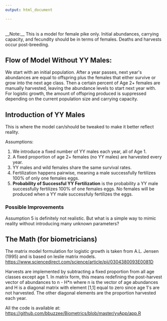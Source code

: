 ```yaml
---
output: html_document

---
```



<br>
__Note:__ This is a model for female pike only. Initial abundances, carrying capacity, and fecundity should be in terms of females. Deaths and harvests occur post-breeding.
 
## Flow of Model Without YY Males: 
We start with an initial population. After a year passes, next year's abundances are equal to offspring plus the females that either survive or grow into the next age class. Then a certain percent of Age 2+ females are manually harvested, leaving the abundance levels to start next year with. For logistic growth, the amount of offspring produced is suppressed depending on the current population size and carrying capacity.

## Introduction of YY Males

This is where the model can/should be tweaked to make it better reflect reality. 

Assumptions:

 1. We introduce a fixed number of YY males each year, all of Age 1.
 2. A fixed proportion of age 2+ females (no YY males) are harvested every year.
 3. YY males and wild females share the same survival rates.
 4. Fertilization happens pairwise, meaning a male successfully fertilizes 100% of only one females eggs.
 5.  __Probability of Successful YY Fertilization__ is the probability a YY male successfully fertilizes 100% of one females eggs. No females will be produced when a YY male successfuly fertilizes the eggs.

### Possible Improvements

Assumption 5 is definitely not realistic. But what is a simple way to mimic reality without introducing many unknown parameters?


## The Math (for biometricians)

The matrix model formulation for logistic growth is taken from A.L. Jensen (1995) and is based on leslie matrix models. https://www.sciencedirect.com/science/article/pii/0304380093E0081D

Harvests are implemented by subtracting a fixed proportion from all age classes except age 1. In matrix form, this means redefining the post-harvest vector of abundances to n - H*n where n is the vector of age abundances and H is a diagonal matrix with element [1,1] equal to zero since age 1's are not harvested. The other diagonal elements are the proportion harvested each year.

All the code is available at: https://github.com/bbuzzee/Biometrics/blob/master/yyApp/app.R
